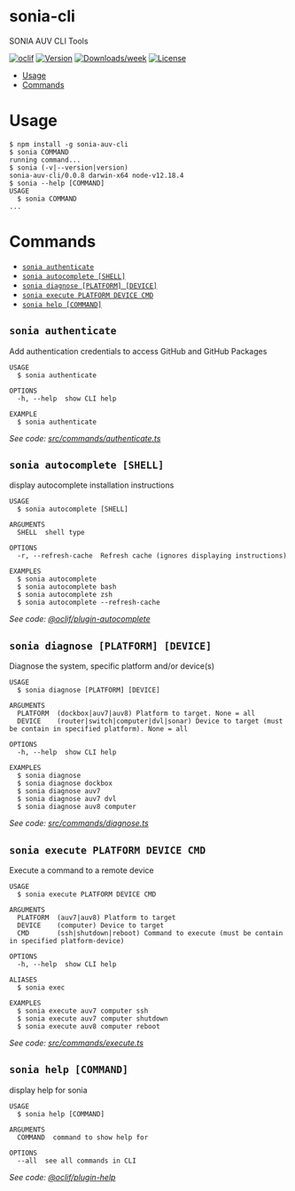 sonia-cli
=========

SONIA AUV CLI Tools

[![oclif](https://img.shields.io/badge/cli-oclif-brightgreen.svg)](https://oclif.io)
[![Version](https://img.shields.io/npm/v/sonia-cli.svg)](https://npmjs.org/package/sonia-cli)
[![Downloads/week](https://img.shields.io/npm/dw/sonia-cli.svg)](https://npmjs.org/package/sonia-cli)
[![License](https://img.shields.io/npm/l/sonia-cli.svg)](https://github.com/sonia-auv/sonia-cli/blob/master/package.json)

<!-- toc -->
* [Usage](#usage)
* [Commands](#commands)
<!-- tocstop -->
# Usage
<!-- usage -->
```sh-session
$ npm install -g sonia-auv-cli
$ sonia COMMAND
running command...
$ sonia (-v|--version|version)
sonia-auv-cli/0.0.8 darwin-x64 node-v12.18.4
$ sonia --help [COMMAND]
USAGE
  $ sonia COMMAND
...
```
<!-- usagestop -->
# Commands
<!-- commands -->
* [`sonia authenticate`](#sonia-authenticate)
* [`sonia autocomplete [SHELL]`](#sonia-autocomplete-shell)
* [`sonia diagnose [PLATFORM] [DEVICE]`](#sonia-diagnose-platform-device)
* [`sonia execute PLATFORM DEVICE CMD`](#sonia-execute-platform-device-cmd)
* [`sonia help [COMMAND]`](#sonia-help-command)

## `sonia authenticate`

Add authentication credentials to access GitHub and GitHub Packages

```
USAGE
  $ sonia authenticate

OPTIONS
  -h, --help  show CLI help

EXAMPLE
  $ sonia authenticate
```

_See code: [src/commands/authenticate.ts](https://github.com/sonia-auv/sonia-auv-cli/blob/v0.0.8/src/commands/authenticate.ts)_

## `sonia autocomplete [SHELL]`

display autocomplete installation instructions

```
USAGE
  $ sonia autocomplete [SHELL]

ARGUMENTS
  SHELL  shell type

OPTIONS
  -r, --refresh-cache  Refresh cache (ignores displaying instructions)

EXAMPLES
  $ sonia autocomplete
  $ sonia autocomplete bash
  $ sonia autocomplete zsh
  $ sonia autocomplete --refresh-cache
```

_See code: [@oclif/plugin-autocomplete](https://github.com/oclif/plugin-autocomplete/blob/v0.2.0/src/commands/autocomplete/index.ts)_

## `sonia diagnose [PLATFORM] [DEVICE]`

Diagnose the system, specific platform and/or device(s)

```
USAGE
  $ sonia diagnose [PLATFORM] [DEVICE]

ARGUMENTS
  PLATFORM  (dockbox|auv7|auv8) Platform to target. None = all
  DEVICE    (router|switch|computer|dvl|sonar) Device to target (must be contain in specified platform). None = all

OPTIONS
  -h, --help  show CLI help

EXAMPLES
  $ sonia diagnose
  $ sonia diagnose dockbox
  $ sonia diagnose auv7
  $ sonia diagnose auv7 dvl
  $ sonia diagnose auv8 computer
```

_See code: [src/commands/diagnose.ts](https://github.com/sonia-auv/sonia-auv-cli/blob/v0.0.8/src/commands/diagnose.ts)_

## `sonia execute PLATFORM DEVICE CMD`

Execute a command to a remote device

```
USAGE
  $ sonia execute PLATFORM DEVICE CMD

ARGUMENTS
  PLATFORM  (auv7|auv8) Platform to target
  DEVICE    (computer) Device to target
  CMD       (ssh|shutdown|reboot) Command to execute (must be contain in specified platform-device)

OPTIONS
  -h, --help  show CLI help

ALIASES
  $ sonia exec

EXAMPLES
  $ sonia execute auv7 computer ssh
  $ sonia execute auv7 computer shutdown
  $ sonia execute auv8 computer reboot
```

_See code: [src/commands/execute.ts](https://github.com/sonia-auv/sonia-auv-cli/blob/v0.0.8/src/commands/execute.ts)_

## `sonia help [COMMAND]`

display help for sonia

```
USAGE
  $ sonia help [COMMAND]

ARGUMENTS
  COMMAND  command to show help for

OPTIONS
  --all  see all commands in CLI
```

_See code: [@oclif/plugin-help](https://github.com/oclif/plugin-help/blob/v3.1.0/src/commands/help.ts)_
<!-- commandsstop -->

